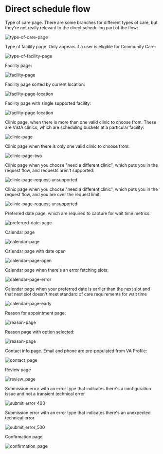 # Direct schedule flow

Type of care page. There are some branches for different types of care, but they're not really relevant to the direct scheduling part of the flow:

![type-of-care-page](direct-schedule-flow/type_of_care_page.png)

Type of facility page. Only appears if a user is eligible for Community Care:

![type-of-facility-page](direct-schedule-flow/type_of_facility_page.png)

Facility page:

![facility-page](direct-schedule-flow/facility_page.png)

Facility page sorted by current location:

![facility-page-location](direct-schedule-flow/facility_page_location.png)

Facility page with single supported facility:

![facility-page-location](direct-schedule-flow/facility_page_single.png)

Clinic page, when there is more than one valid clinic to choose from. These are VistA clinics, which are scheduling buckets at a particular facility:

![clinic-page](direct-schedule-flow/clinic_page.png)

Clinic page when there is only one valid clinic to choose from:

![clinic-page-two](direct-schedule-flow/clinic_page_two.png)

Clinic page when you choose "need a different clinic", which puts you in the request flow, and requests aren't supported:

![clinic-page-request-unsupported](direct-schedule-flow/clinic_page_request_unsupported.png)

Clinic page when you choose "need a different clinic", which puts you in the request flow, and you are over the request limit:

![clinic-page-request-unsupported](direct-schedule-flow/clinic_page_request_limit.png)

Preferred date page, which are required to capture for wait time metrics:

![preferred-date-page](direct-schedule-flow/preferred-date-page.png)

Calendar page

![calendar-page](direct-schedule-flow/calendar-page.png)

Calendar page with date open

![calendar-page-open](direct-schedule-flow/calendar-page-open.png)

Calendar page when there's an error fetching slots:

![calendar-page-error](direct-schedule-flow/calendar-page-error.png)

Calendar page when your preferred date is earlier than the next slot and that next slot doesn't meet standard of care requirements for wait time

![calendar-page-early](direct-schedule-flow/calendar-page-early.png)

Reason for appointment page:

![reason-page](direct-schedule-flow/reason_page.png)

Reason page with option selected:

![reason-page](direct-schedule-flow/reason_page_selected.png)

Contact info page. Email and phone are pre-populated from VA Profile:

![contact_page](direct-schedule-flow/contact_page.png)

Review page

![review_page](direct-schedule-flow/review_page.png)

Submission error with an error type that indicates there's a configuration issue and not a transient technical error

![submit_error_400](direct-schedule-flow/submit_error_400.png)

Submission error with an error type that indicates there's an unexpected technical error

![submit_error_500](direct-schedule-flow/submit_error_500.png)

Confirmation page

![confirmation_page](direct-schedule-flow/ds_confirmation_page.png)
